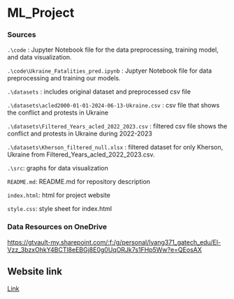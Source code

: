 # ML_Project

### Sources
`.\code` : Jupyter Notebook file for the data preprocessing, training model, and data visualization.

`.\code\Ukraine_Fatalities_pred.ipynb` : Juptyer Notebook file for data preprocessing and training our models.

`.\datasets` : includes original dataset and preprocessed csv file

`.\datasets\acled2000-01-01-2024-06-13-Ukraine.csv` : csv file that shows the conflict and protests in Ukraine

`.\datasets\Filtered_Years_acled_2022_2023.csv` : filtered csv file shows the conflict and protests in Ukraine during 2022-2023

`.\datasets\Kherson_filtered_null.xlsx` : filtered dataset for only Kherson, Ukraine from Filtered_Years_acled_2022_2023.csv.

`.\src`: graphs for data visualization

`README.md`: README.md for repository description

`index.html`: html for project website

`style.css`: style sheet for index.html


### Data Resources on OneDrive
https://gtvault-my.sharepoint.com/:f:/g/personal/lyang371_gatech_edu/El-Vzz_3bzxOhkY4BCTl8eEBGj8E0g0UqORJk7s1FHp5Ww?e=QEosAX


## Website link
[Link](https://github.gatech.edu/pages/slee3593/ML_Project/)
